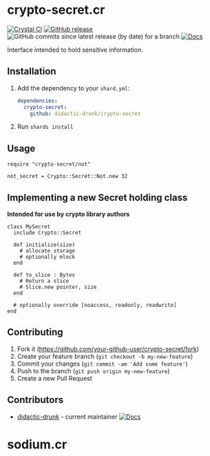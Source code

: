 # crypto-secret.cr
[![Crystal CI](https://github.com/didactic-drunk/crypto-secret.cr/actions/workflows/crystal.yml/badge.svg)](https://github.com/didactic-drunk/crypto-secret.cr/actions/workflows/crystal.yml)
[![GitHub release](https://img.shields.io/github/release/didactic-drunk/crypto-secret.cr.svg)](https://github.com/didactic-drunk/crypto-secret.cr/releases)
![GitHub commits since latest release (by date) for a branch](https://img.shields.io/github/commits-since/didactic-drunk/crypto-secret.cr/latest)
[![Docs](https://img.shields.io/badge/docs-available-brightgreen.svg)](https://didactic-drunk.github.io/crypto-secret.cr/master)

Interface intended to hold sensitive information.

## Installation

1. Add the dependency to your `shard.yml`:

   ```yaml
   dependencies:
     crypto-secret:
       github: didactic-drunk/crypto-secret
   ```

2. Run `shards install`

## Usage

```crystal
require "crypto-secret/not"

not_secret = Crypto::Secret::Not.new 32
```

## Implementing a new Secret holding class

**Intended for use by crypto library authors**

```
class MySecret
  include Crypto::Secret

  def initialize(size)
    # allocate storage
    # optionally mlock
  end

  def to_slice : Bytes
    # Return a slice
    # Slice.new pointer, size
  end

  # optionally override [noaccess, readonly, readwrite]
end

```

## Contributing

1. Fork it (<https://github.com/your-github-user/crypto-secret/fork>)
2. Create your feature branch (`git checkout -b my-new-feature`)
3. Commit your changes (`git commit -am 'Add some feature'`)
4. Push to the branch (`git push origin my-new-feature`)
5. Create a new Pull Request

## Contributors

- [didactic-drunk](https://github.com/didactic-drunk) - current maintainer
[![Docs](https://img.shields.io/badge/docs-available-brightgreen.svg)](https://didactic-drunk.github.io/sodium.cr/master)
# sodium.cr
